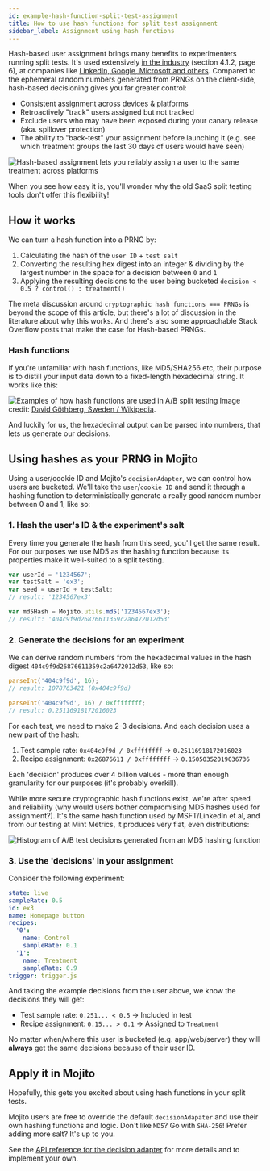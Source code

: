 ```yaml
---
id: example-hash-function-split-test-assignment
title: How to use hash functions for split test assignment
sidebar_label: Assignment using hash functions
---
```


Hash-based user assignment brings many benefits to experimenters running split tests. It's used extensively [in the industry](https://ai.stanford.edu/~ronnyk/2007GuideControlledExperiments.pdf) (section 4.1.2, page 6), at companies like [LinkedIn, Google, Microsoft and others](https://content.linkedin.com/content/dam/engineering/site-assets/pdfs/ABTestingSocialNetwork_share.pdf). Compared to the ephemeral random numbers generated from PRNGs on the client-side, hash-based decisioning gives you far greater control:

* Consistent assignment across devices & platforms
* Retroactively "track" users assigned but not tracked
* Exclude users who may have been exposed during your canary release (aka. spillover protection)
* The ability to "back-test" your assignment before launching it (e.g. see which treatment groups the last 30 days of users would have seen)

![Hash-based assignment lets you reliably assign a user to the same treatment across platforms](/img/examples/hash-based-assignment-outcome.png)

When you see how easy it is, you'll wonder why the old SaaS split testing tools don't offer this flexibility!

## How it works

We can turn a hash function into a PRNG by:

1. Calculating the hash of the `user ID` + `test salt`
2. Converting the resulting hex digest into an integer & dividing by the largest number in the space for a decision between `0` and `1`
3. Applying the resulting decisions to the user being bucketed `decision < 0.5 ? control() : treatment()`

The meta discussion around `cryptographic hash functions === PRNGs` is beyond the scope of this article, but there's a lot of discussion in the literature about why this works. And there's also some approachable Stack Overflow posts that make the case for Hash-based PRNGs.

### Hash functions

If you're unfamiliar with hash functions, like MD5/SHA256 etc, their purpose is to distill your input data down to a fixed-length hexadecimal string. It works like this:

![Examples of how hash functions are used in A/B split testing](/img/examples/hash-based-assignment-split-testing.png)
Image credit: [David Göthberg, Sweden / Wikipedia](https://simple.wikipedia.org/wiki/Hash_function).

And luckily for us, the hexadecimal output can be parsed into numbers, that lets us generate our decisions.

## Using hashes as your PRNG in Mojito

Using a user/cookie ID and Mojito's `decisionAdapter`, we can control how users are bucketed. We'll take the `user`/`cookie ID` and send it through a hashing function to deterministically generate a really good random number between 0 and 1, like so:

### 1. Hash the user's ID & the experiment's salt

Every time you generate the hash from this seed, you'll get the same result. For our purposes we use MD5 as the hashing function because its properties make it well-suited to a split testing. 

```js
var userId = '1234567';
var testSalt = 'ex3';
var seed = userId + testSalt;
// result: '1234567ex3'

var md5Hash = Mojito.utils.md5('1234567ex3'); 
// result: '404c9f9d26876611359c2a6472012d53'
```

### 2. Generate the decisions for an experiment

We can derive random numbers from the hexadecimal values in the hash digest `404c9f9d26876611359c2a6472012d53`, like so:

```js
parseInt('404c9f9d', 16);
// result: 1078763421 (0x404c9f9d)

parseInt('404c9f9d', 16) / 0xffffffff;
// result: 0.25116918172016023
```

For each test, we need to make 2-3 decisions. And each decision uses a new part of the hash:

1. Test sample rate: `0x404c9f9d / 0xffffffff` -> `0.25116918172016023`
2. Recipe assignment: `0x26876611 / 0xffffffff` -> `0.15050352019036736`

Each 'decision' produces over 4 billion values - more than enough granularity for our purposes (it's probably overkill).

While more secure cryptographic hash functions exist, we're after speed and reliability (why would users bother compromising MD5 hashes used for assignment?). It's the same hash function used by MSFT/LinkedIn et al, and from our testing at Mint Metrics, it produces very flat, even distributions:

![Histogram of A/B test decisions generated from an MD5 hashing function](/img/examples/hash-based-assignment-histogram.png)

### 3. Use the 'decisions' in your assignment

Consider the following experiment:

```yml
state: live
sampleRate: 0.5
id: ex3
name: Homepage button
recipes:
  '0':
    name: Control
    sampleRate: 0.1
  '1':
    name: Treatment
    sampleRate: 0.9
trigger: trigger.js
```

And taking the example decisions from the user above, we know the decisions they will get:

* Test sample rate: `0.251... < 0.5` -> Included in test
* Recipe assignment: `0.15... > 0.1` -> Assigned to `Treatment`

No matter when/where this user is bucketed (e.g. app/web/server) they will **always** get the same decisions because of their user ID.

## Apply it in Mojito

Hopefully, this gets you excited about using hash functions in your split tests.

Mojito users are free to override the default `decisionAdapater` and use their own hashing functions and logic. Don't like `MD5`? Go with `SHA-256`! Prefer adding more salt? It's up to you.

See the [API reference for the decision adapter](js-delivery-api-decision-adapter) for more details and to implement your own.
